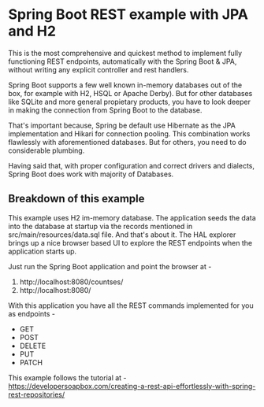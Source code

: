 # Spring Boot REST example with JPA and H2

This is the most comprehensive and quickest method to 
implement fully functioning REST endpoints, automatically
with the Spring Boot & JPA, without writing any explicit
controller and rest handlers.

Spring Boot supports a few well known in-memory databases out of the box, for example with H2, HSQL or Apache Derby).
But for other databases like SQLite and more general propietary
products, you have to look deeper in making the connection
from Spring Boot to the database.

That's important because, Spring be default use Hibernate as the
JPA implementation and Hikari for connection pooling. This combination
works flawlessly with aforementioned databases. But for others, you
need to do considerable plumbing.

Having said that, with proper configuration and correct drivers and dialects,
Spring Boot does work with majority of Databases.

## Breakdown of this example
This example uses H2 im-memory database. The application seeds the data
into the database at startup via the records mentioned in src/main/resources/data.sql file.
And that's about it. The HAL explorer brings up a nice browser based UI to 
explore the REST endpoints when the application starts up.

Just run the Spring Boot application and point the browser at - 

1. http://localhost:8080/countses/
2. http://localhost:8080/

With this application you have all the REST commands implemented
for you as endpoints - 

* GET
* POST
* DELETE
* PUT
* PATCH

This example follows the tutorial at - https://developersoapbox.com/creating-a-rest-api-effortlessly-with-spring-rest-repositories/